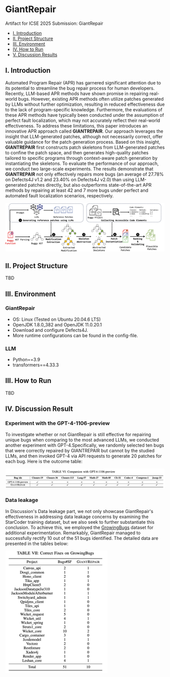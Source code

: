 # GiantRepair

Artifact for ICSE 2025 Submission: GiantRepair


* [I. Introduction](#i-introduction)
* [II. Project Structure](#ii-project-structure)
* [III. Environment](#iii-environment)
* [IV. How to Run](#iii-how-to-run)
* [V. Discussion Results](#iv-discussion-result)

## I. Introduction

Automated Program Repair (APR) has garnered significant attention due to its potential to streamline the bug repair process for human developers. Recently, LLM-based APR methods have shown promise in repairing real-world bugs. However, existing APR methods often utilize patches generated by LLMs without further optimization, resulting in reduced effectiveness due to the lack of program-specific knowledge. Furthermore, the evaluations of these APR methods have typically been conducted under the assumption of perfect fault localization, which may not accurately reflect their real-world effectiveness. To address these limitations, this paper introduces an innovative APR approach called **GIANTREPAIR**. Our approach leverages the insight that LLM-generated patches, although not necessarily correct, offer valuable guidance for the patch generation process. Based on this insight, **GIANTREPAIR** first constructs patch skeletons from LLM-generated patches to confine the patch space, and then generates high-quality patches tailored to specific programs through context-aware patch generation by instantiating the skeletons. To evaluate the performance of our approach, we conduct two large-scale experiments. The results demonstrate that **GIANTREPAIR** not only effectively repairs more bugs (an average of 27.78% on Defects4J v1.2 and 23.40% on Defects4J v2.0) than using LLM-generated patches directly, but also outperforms state-of-the-art APR methods by repairing at least 42 and 7 more bugs under perfect and automated fault localization scenarios, respectively.

![The workflow of this GaintRepair.\label{workflow}](./doc/figure/overview.png)

## II. Project Structure

TBD

## III. Environment

### GiantRepair

* OS: Linux (Tested on Ubuntu 20.04.6 LTS)
* OpenJDK 1.8.0_382 and OpenJDK 11.0.20.1
* Download and configure Defects4J.
* More runtime configurations can be found in the config-file.

### LLM

* Python==3.9
* transformers==4.33.3 

## III. How to Run

TBD

## IV. Discussion Result

### Experiment with the GPT-4-1106-preview

To investigate whether or not GiantRepair is still effective for repairing unique bugs when comparing to the most advanced LLMs, we conducted another experiment with GPT-4.Specifically, we randomly selected ten bugs that were correctly repaired by GIANTREPAIR but cannot by the studied LLMs, and then invoked GPT-4 via API requests to generate 20 patches for each bug. Here is the outcome table:

![Table: Comparsion with GPT-4-1106-preview.\label{gpt4}](./doc/figure/compare_with_gpt4.png)

### Data leakage

In Discussion's Data leakage part, we not only showcase GiantRepair's effectiveness in addressing data leakage concerns by examining the StarCoder training dataset, but we also seek to further substantiate this conclusion. To achieve this, we employed the [GrowingBugs](https://github.com/liuhuigmail/GrowingBugRepository) dataset for additional experimentation. Remarkably, GiantRepair managed to successfully rectify 10 out of the 51 bugs identified. The detailed data are presented in the tables below:

<img src="./doc/figure/growingbugs.png" alt="Table: Correct Fixes on GrowingBugs.\label{growing}" style="zoom:50%;" />
